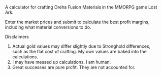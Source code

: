 A calculator for crafting Oreha Fusion Materials in the MMORPG game Lost Ark.

Enter the market prices and submit to calculate the best profit margins, including what
material conversions to do.

Disclaimers									
1. Actual gold values may differ slightly due to Stronghold differences, such as the flat cost of crafting. My own values are baked into the calculations.									
2. I may have messed up calculations. I am human.									
3. Great successes are pure profit. They are not accounted for.									
